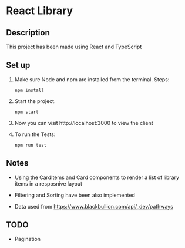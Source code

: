 # React Library

## Description
This project has been made using React and TypeScript 

## Set up
1. Make sure Node and npm are installed from the terminal. Steps:

    ```
    npm install
    ```

2. Start the project.

    ```
    npm start
    ```

3. Now you can visit http://localhost:3000 to view the client

4. To run the Tests: 

    ```
    npm run test
    ```

## Notes

* Using the CardItems and Card components to render a list of library items in a resposnive layout 

* Filtering and Sorting have been also implemented 

* Data used from https://www.blackbullion.com/api/_dev/pathways

## TODO

* Pagination



  
